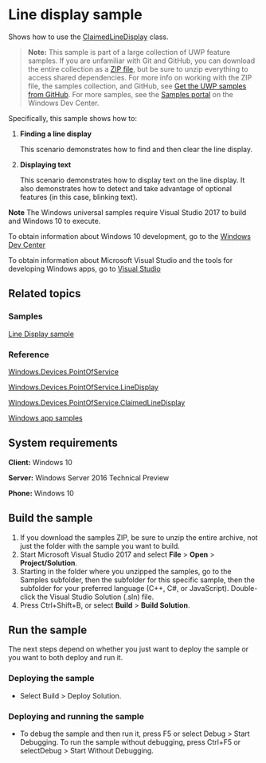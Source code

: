 <!---
  category: DevicesSensorsAndPower
  samplefwlink: http://go.microsoft.com/fwlink/p/?LinkId=620015
--->

# Line display sample

Shows how to use the [ClaimedLineDisplay](https://docs.microsoft.com/uwp/api/Windows.Devices.PointOfService.ClaimedLineDisplay) class.

> **Note:** This sample is part of a large collection of UWP feature samples. 
> If you are unfamiliar with Git and GitHub, you can download the entire collection as a 
> [ZIP file](https://github.com/Microsoft/Windows-universal-samples/archive/master.zip), but be 
> sure to unzip everything to access shared dependencies. For more info on working with the ZIP file, 
> the samples collection, and GitHub, see [Get the UWP samples from GitHub](https://aka.ms/ovu2uq). 
> For more samples, see the [Samples portal](https://aka.ms/winsamples) on the Windows Dev Center. 

Specifically, this sample shows how to:

1.  **Finding a line display**

    This scenario demonstrates how to find and then clear the line display.

2.  **Displaying text**

    This scenario demonstrates how to display text on the line display.
    It also demonstrates how to detect and take advantage of optional features (in this case, blinking text).

**Note** The Windows universal samples require Visual Studio 2017 to build and Windows 10 to execute.
 
To obtain information about Windows 10 development, go to the [Windows Dev Center](http://go.microsoft.com/fwlink/?LinkID=532421)

To obtain information about Microsoft Visual Studio and the tools for developing Windows apps, go to [Visual Studio](http://go.microsoft.com/fwlink/?LinkID=532422)

## Related topics

### Samples

[Line Display sample](/Samples/LineDisplay)

### Reference

[Windows.Devices.PointOfService](http://msdn.microsoft.com/library/windows/apps/dn298071)

[Windows.Devices.PointOfService.LineDisplay](https://docs.microsoft.com/uwp/api/Windows.Devices.PointOfService.LineDisplay)

[Windows.Devices.PointOfService.ClaimedLineDisplay](https://docs.microsoft.com/uwp/api/Windows.Devices.PointOfService.ClaimedLineDisplay)

[Windows app samples](http://go.microsoft.com/fwlink/p/?LinkID=227694)

## System requirements

**Client:** Windows 10

**Server:** Windows Server 2016 Technical Preview

**Phone:** Windows 10

## Build the sample

1. If you download the samples ZIP, be sure to unzip the entire archive, not just the folder with the sample you want to build. 
2. Start Microsoft Visual Studio 2017 and select **File** \> **Open** \> **Project/Solution**.
3. Starting in the folder where you unzipped the samples, go to the Samples subfolder, then the subfolder for this specific sample, then the subfolder for your preferred language (C++, C#, or JavaScript). Double-click the Visual Studio Solution (.sln) file.
4. Press Ctrl+Shift+B, or select **Build** \> **Build Solution**.

## Run the sample

The next steps depend on whether you just want to deploy the sample or you want to both deploy and run it.

### Deploying the sample

- Select Build > Deploy Solution. 

### Deploying and running the sample

- To debug the sample and then run it, press F5 or select Debug >  Start Debugging. To run the sample without debugging, press Ctrl+F5 or selectDebug > Start Without Debugging. 
